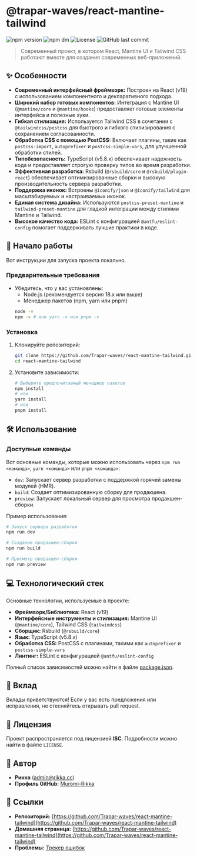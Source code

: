 # @trapar-waves/react-mantine-tailwind

![npm version](https://img.shields.io/npm/v/@trapar-waves/react-mantine-tailwind)
![npm dm](https://img.shields.io/npm/dm/@trapar-waves/react-mantine-tailwind)
![License](https://img.shields.io/badge/license-ISC-green)
![GitHub last commit](https://img.shields.io/github/last-commit/Trapar-waves/react-mantine-tailwind)

> Современный проект, в котором React, Mantine UI и Tailwind CSS работают вместе для создания современных веб-приложений.

## ✨ Особенности

* **Современный интерфейсный фреймворк:** Построен на React (v19) с использованием компонентного и декларативного подхода.
* **Широкий набор готовых компонентов:** Интеграция с Mantine UI (`@mantine/core` и `@mantine/hooks`) предоставляет готовые элементы интерфейса и полезные хуки.
* **Гибкая стилизация:** Используется Tailwind CSS в сочетании с `@tailwindcss/postcss` для быстрого и гибкого стилизирования с сохранением согласованности.
* **Обработка CSS с помощью PostCSS:** Включает плагины, такие как `postcss-import`, `autoprefixer` и `postcss-simple-vars`, для улучшенной обработки стилей.
* **Типобезопасность:** TypeScript (v5.8.x) обеспечивает надежность кода и предоставляет строгую проверку типов во время разработки.
* **Эффективная разработка:** Rsbuild (`@rsbuild/core` и `@rsbuild/plugin-react`) обеспечивает оптимизированные сборки и высокую производительность сервера разработки.
* **Поддержка иконок:** Встроены `@iconify/json` и `@iconify/tailwind` для масштабируемых и настраиваемых иконок.
* **Единая система дизайна:** Используются `postcss-preset-mantine` и `tailwind-preset-mantine` для гладкой интеграции между стилями Mantine и Tailwind.
* **Высокое качество кода:** ESLint с конфигурацией `@antfu/eslint-config` помогает поддерживать лучшие практики в коде.

## 🚀 Начало работы

Вот инструкции для запуска проекта локально.

### Предварительные требования

* Убедитесь, что у вас установлены:
    * Node.js (рекомендуется версия 18.x или выше)
    * Менеджер пакетов (npm, yarn или pnpm)
    ```bash
    node -v
    npm -v # или yarn -v или pnpm -v
    ```

### Установка

1. Клонируйте репозиторий:
    ```bash
    git clone https://github.com/Trapar-waves/react-mantine-tailwind.git
    cd react-mantine-tailwind
    ```
2. Установите зависимости:
    ```bash
    # Выберите предпочитаемый менеджер пакетов
    npm install
    # или
    yarn install
    # или
    pnpm install
    ```

## 🛠️ Использование

### Доступные команды

Вот основные команды, которые можно использовать через `npm run <команда>`, `yarn <команда>` или `pnpm <команда>`:

* `dev`: Запускает сервер разработки с поддержкой горячей замены модулей (HMR).
* `build`: Создает оптимизированную сборку для продакшена.
* `preview`: Запускает локальный сервер для просмотра продакшен-сборки.

Пример использования:
```bash
# Запуск сервера разработки
npm run dev 

# Создание продакшен-сборки
npm run build 

# Просмотр продакшен-сборки
npm run preview
```

## 💻 Технологический стек

Основные технологии, используемые в проекте:

* **Фреймворк/Библиотека:** React (v19)
* **Интерфейсные инструменты и стилизация:** Mantine UI (`@mantine/core`), Tailwind CSS (`tailwindcss`)
* **Сборщик:** Rsbuild (`@rsbuild/core`)
* **Язык:** TypeScript (v5.8.x)
* **Обработка CSS:** PostCSS с плагинами, такими как `autoprefixer` и `postcss-simple-vars`
* **Линтинг:** ESLint с конфигурацией `@antfu/eslint-config`

Полный список зависимостей можно найти в файле [package.json](package.json).

## 🤝 Вклад

Вклады приветствуются! Если у вас есть предложения или исправления, не стесняйтесь открывать pull request.

## 📄 Лицензия

Проект распространяется под лицензией **ISC**. Подробности можно найти в файле `LICENSE`.

## 👤 Автор

* **Рикка** (admin@rikka.cc)
* **Профиль GitHub:** [Muromi-Rikka](https://github.com/Muromi-Rikka)

## 🔗 Ссылки

* **Репозиторий:** [https://github.com/Trapar-waves/react-mantine-tailwind](https://github.com/Trapar-waves/react-mantine-tailwind)
* **Домашняя страница:** [https://github.com/Trapar-waves/react-mantine-tailwind](https://github.com/Trapar-waves/react-mantine-tailwind)
* **Проблемы:** [Трекер ошибок](https://github.com/Trapar-waves/react-mantine-tailwind/issues)
